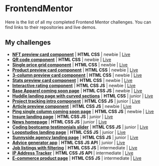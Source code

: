 # FrontendMentor

Here is the list of all my completed Frontend Mentor challenges. You can find links to their repositories and live demos.

## My challenges

- [**NFT preview card component**](https://github.com/mathieuc22/FrontendMentor/tree/main/nft-preview-card-component) | **HTML CSS** | newbie | [Live](https://mathieuc22.github.io/FrontendMentor/nft-preview-card-component/)
- [**QR code component**](https://github.com/mathieuc22/FrontendMentor/tree/main/qr-code-component-main) | **HTML CSS** | newbie | [Live](https://mathieuc22.github.io/FrontendMentor/qr-code-component-main/)
- [**Single price grid component**](https://github.com/mathieuc22/FrontendMentor/tree/main/single-price-grid-component-master) | **HTML CSS** | newbie | [Live](https://mathieuc22.github.io/FrontendMentor/single-price-grid-component-master/)
- [**Product preview card component**](https://github.com/mathieuc22/FrontendMentor/tree/main/product-preview-card-component-main) | **HTML CSS** | newbie | [Live](https://mathieuc22.github.io/FrontendMentor/product-preview-card-component-main/)
- [**3-column preview card component**](https://github.com/mathieuc22/FrontendMentor/tree/main/3-column-preview-card-component-main) | **HTML CSS** | newbie | [Live](https://mathieuc22.github.io/FrontendMentor/3-column-preview-card-component-main/)
- [**Stats preview card component**](https://github.com/mathieuc22/FrontendMentor/tree/main/stats-preview-card-component-main) | **HTML CSS** | newbie | [Live](https://mathieuc22.github.io/FrontendMentor/stats-preview-card-component-main/)
- [**Interactive rating component**](https://github.com/mathieuc22/FrontendMentor/tree/main/interactive-rating-component-main) | **HTML CSS JS** | newbie | [Live](http://interactive-rating-component.s3-website.eu-west-3.amazonaws.com/)
- [**Base Apparel coming soon page**](https://github.com/mathieuc22/FrontendMentor/tree/main/base-apparel-coming-soon-master) | **HTML CSS JS** | newbie | [Live](https://mathieuc22.github.io/FrontendMentor/base-apparel-coming-soon-master/)
- [**Huddle landing page with curved sections**](https://github.com/mathieuc22/FrontendMentor/tree/main/huddle-landing-page-with-curved-sections-master) | **HTML CSS** | junior | [Live](https://mathieuc22.github.io/FrontendMentor/huddle-landing-page-with-curved-sections-master/)
- [**Project tracking intro component**](https://github.com/mathieuc22/FrontendMentor/tree/main/project-tracking-intro-component-master) | **HTML CSS JS** | junior | [Live](https://mathieuc22.github.io/FrontendMentor/project-tracking-intro-component-master/)
- [**Article preview component**](https://github.com/mathieuc22/FrontendMentor/tree/main/article-preview-component-master) | **HTML CSS JS** | newbie | [Live](https://mathieuc22.github.io/FrontendMentor/article-preview-component-master/)
- [**Ping single column coming soon page**](https://github.com/mathieuc22/FrontendMentor/tree/main/ping-coming-soon-page-master) | **HTML CSS JS** | newbie | [Live](https://mathieuc22.github.io/FrontendMentor/ping-coming-soon-page-master/)
- [**Insure landing page**](https://github.com/mathieuc22/FrontendMentor/tree/main/insure-landing-page-master) | **HTML CSS JS** | junior | [Live](https://mathieuc22.github.io/FrontendMentor/insure-landing-page-master/)
- [**News homepage**](https://github.com/mathieuc22/FrontendMentor/tree/main/news-homepage-main) | **HTML CSS JS** | junior | [Live](https://flourishing-brigadeiros-501af9.netlify.app/)
- [**Coding bootcamp testimonials slider**](https://github.com/mathieuc22/FrontendMentor/tree/main/coding-bootcamp-testimonials-slider-master) | **HTML CSS JS** | junior | [Live](https://mathieuc22.github.io/FrontendMentor/coding-bootcamp-testimonials-slider-master/)
- [**Loopstudios landing page**](https://github.com/mathieuc22/FrontendMentor/tree/main/loopstudios-landing-page-main) | **HTML CSS JS** | junior | [Live](https://mathieuc22.github.io/FrontendMentor/loopstudios-landing-page-main/)
- [**Sunnyside agency landing page**](https://github.com/mathieuc22/FrontendMentor/tree/main/sunnyside-agency-landing-page-main) | **HTML CSS JS** | junior | [Live](https://mathieuc22.github.io/FrontendMentor/sunnyside-agency-landing-page-main/)
- [**Advice generator app**](https://github.com/mathieuc22/FrontendMentor/tree/main/advice-generator-app-main) | **HTML CSS JS API** | junior | [Live](https://mathieuc22.github.io/FrontendMentor/advice-generator-app-main/)
- [**Job listings with filtering**](https://github.com/mathieuc22/FrontendMentor/tree/main/static-job-listings-master) | **HTML CSS JS** | intermediate | [Live](http://static-job-listings.s3-website.eu-west-3.amazonaws.com/)
- [**IP Address Tracker**](https://github.com/mathieuc22/FrontendMentor/tree/main/ip-address-tracker-master) | **HTML CSS JS API** | intermediate | [Live](https://mathieuc22.github.io/FrontendMentor/ip-address-tracker-master/)
- [**E-commerce product page**](https://github.com/mathieuc22/FrontendMentor/tree/main/ecommerce-product-page-main) | **HTML CSS JS** | intermediate | [Live](http://ecommerce-product-page.s3-website.eu-west-3.amazonaws.com/)

